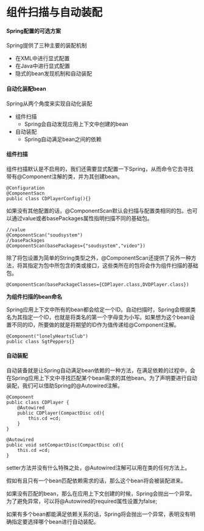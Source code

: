 # 组件扫描与自动装配

#### Spring配置的可选方案

Spring提供了三种主要的装配机制

* 在XML中进行显式配置
* 在Java中进行显式配置
* 隐式的bean发现机制和自动装配

#### 自动化装配bean

Spring从两个角度来实现自动化装配

* 组件扫描
  * Spring会自动发现应用上下文中创建的bean
* 自动装配
  * Spring自动满足bean之间的依赖

#### 组件扫描

组件扫描默认是不启用的，我们还需要显式配置一下Spring，从而命令它去寻找带有@Component注解的类，并为其创建bean。

```text
@Configuration
@ComponentSacn
public class CDPlayerConfig(){}
```

如果没有其他配置的话，@ComponentScan默认会扫描与配置类相同的包。也可以通过value或者basePackages属性指明扫描不同的基础包。

```text
//value
@ComponentScan("soudsystem")
//basePackages
@ComponentScan(basePackages={"soudsystem","video"})
```

除了将包设置为简单的String类型之外，@ComponentScan还提供了另外一种方法，将其指定为包中所包含的类或接口，这些类所在的包将会作为组件扫描的基础包。

```text
@ComponentScan(basePackageClasses={CDPlayer.class,DVDPlayer.class})
```

**为组件扫描的bean命名**

Spring应用上下文中所有的bean都会给定一个ID。自动扫描时，Spring会根据类名为其指定一个ID，也就是将类名的第一个字母变为小写。如果想为这个bean设置不同的ID，所要做的就是将期望的ID作为值传递给@Component注解。

```text
@Component("lonelyHeartsClub")
public class SgtPeppers{}
```

#### 自动装配

自动装备就是让Spring自动满足bean依赖的一种方法，在满足依赖的过程中，会在Spring应用上下文中寻找匹配某个bean需求的其他bean。为了声明要进行自动装配，我们可以借助Spring的@Autowired注解。

```text
@Component
public class CDPlayer {
    @Autowired
    public CDPlayer(CompactDisc cd){
        this.cd =cd;
    }
}
```

```text
@Autowired
public void setCompactDisc(CompactDisc cd){
    this.cd =cd;
}
```

setter方法并没有什么特殊之处，@Autowired注解可以用在类的任何方法上。

假如有且只有一个bean匹配依赖需求的话，那么这个bean将会被装配进来。

如果没有匹配的bean，那么在应用上下文创建的时候，Spring会抛出一个异常。为了避免异常，可以将@Autowired的required属性设置为false;

如果有多个bean都能满足依赖关系的话，Spring将会抛出一个异常，表明没有明确指定要选择哪个bean进行自动装配。

